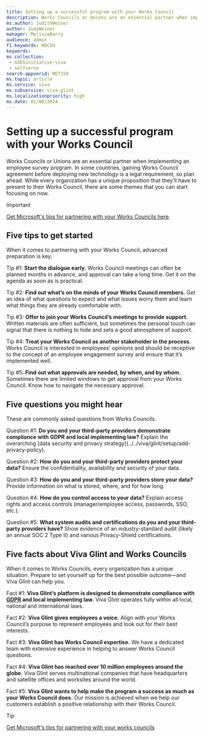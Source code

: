 ```yaml
---
title: Setting up a successful program with your Works Council
description: Works Councils or Unions are an essential partner when implementing a Microsoft Viva Glint employee survey program.
ms.author: JudithWeiner
author: JudyWeiner
manager: MelissaBarry
audience: admin
f1.keywords: NOCSH
keywords:  
ms.collection: 
 - m365initiative-viva
 - selfserve
search-appverid: MET150
ms.topic: article
ms.service: viva
ms.subservice: viva-glint
ms.localizationpriority: high
ms.date: 02/08/2024
---
```


# Setting up a successful program with your Works Council

Works Councils or Unions are an essential partner when implementing an employee survey program. In some countries, gaining Works Council agreement before deploying new technology is a legal requirement, so plan ahead. While every organization has a unique proposition that they’ll have to present to their Works Council, there are some themes that you can start focusing on now. 

>[!IMPORTANT]
> [Get Microsoft's tips for partnering with your Works Councils here](https://www.microsoft.com/insidetrack/blog/get-microsofts-tips-for-partnering-with-your-works-councils/).

## Five tips to get started

When it comes to partnering with your Works Council, advanced preparation is key. 

Tip #1: **Start the dialogue early.** Works Council meetings can often be planned months in advance, and approval can take a long time. Get it on the agenda as soon as is practical.  

Tip #2: **Find out what’s on the minds of your Works Council members.** Get an idea of what questions to expect and what issues worry them and learn what things they are already comfortable with. 

Tip #3: **Offer to join your Works Council’s meetings to provide support.** Written materials are often sufficient, but sometimes the personal touch can signal that there is nothing to hide and sets a good atmosphere of support.  

Tip #4: **Treat your Works Council as another stakeholder in the process.** Works Council is interested in employees’ opinions and should be receptive to the concept of an employee engagement survey and ensure that it’s implemented well. 

Tip #5: **Find out what approvals are needed, by when, and by whom.**  Sometimes there are limited windows to get approval from your Works Council. Know how to navigate the necessary approval. 

## Five questions you might hear

These are commonly asked questions from Works Councils. 

Question #1: **Do you and your third-party providers demonstrate compliance with GDPR and local implementing law?** Explain the overarching [data security and privacy strategy[(../../viva/glint/setup/add-privacy-policy).

Question #2: **How do you and your third-party providers protect your data?** Ensure the confidentiality, availability and security of your data. 

Question #3: **How do you and your third-party providers store your data?** Provide information on what is stored, where, and for how long.  

Question #4: **How do you control access to your data?** Explain access rights and access controls (manager/employee access, passwords, SSO, etc.). 

Question #5: **What system audits and certifications do you and your third-party providers have?** Show evidence of an industry-standard audit (likely an annual SOC 2 Type II) and various Privacy-Shield certifications. 

## Five facts about Viva Glint and Works Councils

When it comes to Works Councils, every organization has a unique situation. Prepare to set yourself up for the best possible outcome—and Viva Glint can help you. 

Fact #1: **Viva Glint’s platform is designed to demonstrate compliance with [GDPR](https://learn.microsoft.com/compliance/regulatory/gdpr-dsr-Office365) and local implementing law.** Viva Glint operates fully within all local, national and international laws. 

Fact #2: **Viva Glint gives employees a voice.** Align with your Works Council’s purpose to represent employees and look out for their best interests. 

Fact #3: **Viva Glint has Works Council expertise.** We have a dedicated team with extensive experience in helping to answer Works Council questions. 

Fact #4: **Viva Glint has reached over 10 million employees around the globe.** Viva Glint serves multinational companies that have headquarters and satellite offices and worksites around the world. 

Fact #5: **Viva Glint wants to help make the program a success as much as your Works Council does.** Our mission is achieved when we help our customers establish a positive relationship with their Works Council. 

>[!TIP]
>[Get Microsoft's tips for partnering with your works councils](https://www.microsoft.com/insidetrack/blog/get-microsofts-tips-for-partnering-with-your-works-councils/)
